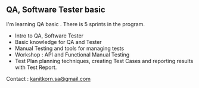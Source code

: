 ## QA, Software Tester basic

I'm learning QA basic . There is 5 sprints in the program.

- Intro to QA, Software Tester
- Basic knowledge for QA and Tester
- Manual Testing and tools for managing tests
- Workshop : API and Functional Manual Testing
- Test Plan planning techniques, creating Test Cases and reporting results with Test Report.


Contact : kanitkorn.sa@gmail.com
